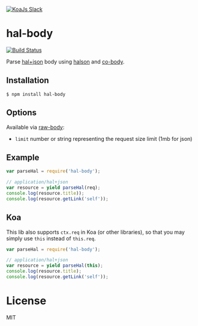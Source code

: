 <a href="https://communityinviter.com/apps/koa-js/koajs" rel="KoaJs Slack Community">![KoaJs Slack](https://img.shields.io/badge/Koa.Js-Slack%20Channel-Slack.svg?longCache=true&style=for-the-badge)</a>

# hal-body
[![Build Status](https://travis-ci.org/seznam/hal-body.svg?branch=master)](https://travis-ci.org/seznam/hal-body)

Parse [hal+json](http://stateless.co/hal_specification.html) body using [halson](https://github.com/seznam/halson) and [co-body](https://github.com/visionmedia/co-body).

## Installation

```
$ npm install hal-body
```

## Options
Available via [raw-body](https://github.com/stream-utils/raw-body/blob/master/index.js):

  - `limit` number or string representing the request size limit (1mb for json)

## Example

```js
var parseHal = require('hal-body');

// application/hal+json
var resource = yield parseHal(req);
console.log(resource.title));
console.log(resource.getLink('self'));
```

## Koa
This lib also supports `ctx.req` in Koa (or other libraries),
so that you may simply use `this` instead of `this.req`.

```js
var parseHal = require('hal-body');

// application/hal+json
var resource = yield parseHal(this);
console.log(resource.title);
console.log(resource.getLink('self'));
```

# License
MIT
